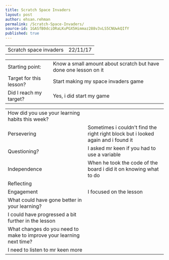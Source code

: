 ```yaml
---
title: Scratch Space Invaders
layout: post
author: ehsan.rehman
permalink: /Scratch-Space-Invaders/
source-id: 1GASfB0dciORaLKuPGX5Himmaz288v3vLS5CNUwkQIfY
published: true
---
```

<table>
  <tr>
    <td>Scratch space invaders</td>
    <td>22/11/17</td>
  </tr>
</table>


<table>
  <tr>
    <td>Starting point:</td>
    <td>Know a small amount about scratch but have done one lesson on it</td>
  </tr>
  <tr>
    <td>Target for this lesson?</td>
    <td>Start making my space invaders game</td>
  </tr>
  <tr>
    <td>Did I reach my target? </td>
    <td>Yes, i did start my game</td>
  </tr>
</table>


<table>
  <tr>
    <td>How did you use your learning habits this week?</td>
    <td></td>
  </tr>
  <tr>
    <td>Persevering</td>
    <td>Sometimes i couldn't find the right right block but i looked again and i found it</td>
  </tr>
  <tr>
    <td>Questioning?</td>
    <td>I asked mr keen if you had to use a variable</td>
  </tr>
  <tr>
    <td>Independence</td>
    <td>When he took the code of the board i did it on knowing what to do</td>
  </tr>
  <tr>
    <td>Reflecting</td>
    <td></td>
  </tr>
  <tr>
    <td>Engagement</td>
    <td>I focused on the lesson</td>
  </tr>
  <tr>
    <td>What could have gone better in your learning?</td>
    <td></td>
  </tr>
  <tr>
    <td>I could have progressed a bit further in the lesson</td>
    <td></td>
  </tr>
  <tr>
    <td>What changes do you need to make to improve your learning next time?</td>
    <td></td>
  </tr>
  <tr>
    <td>I need to listen to mr keen more</td>
    <td></td>
  </tr>
</table>


